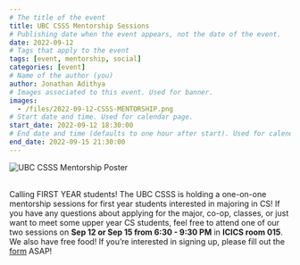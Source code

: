 ```yaml
---
# The title of the event
title: UBC CSSS Mentorship Sessions
# Publishing date when the event appears, not the date of the event.
date: 2022-09-12
# Tags that apply to the event
tags: [event, mentorship, social]
categories: [event]
# Name of the author (you)
author: Jonathan Adithya
# Images associated to this event. Used for banner.
images:
  - /files/2022-09-12-CSSS-MENTORSHIP.png
# Start date and time. Used for calendar page.
start_date: 2022-09-12 18:30:00
# End date and time (defaults to one hour after start). Used for calendar page.
end_date: 2022-09-15 21:30:00
---
```


<div class="container">
  <div class="row justify-content-center">
    <div class="col-md-8">
      <img src="/files/2022-09-12-CSSS-MENTORSHIP.png" alt="UBC CSSS Mentorship Poster">
    </div>
  </div>
</div>

<br/>

Calling FIRST YEAR students! The UBC CSSS is holding a one-on-one mentorship sessions for first year students interested in majoring in CS! If you have any questions about applying for the major, co-op, classes, or just want to meet some upper year CS students, feel free to attend one of our two sessions on **Sep 12 or Sep 15 from 6:30 - 9:30 PM** in **ICICS room 015**. We also have free food! If you’re interested in signing up, please fill out the <a href="https://forms.gle/rsPsPDrU88oQCo7G8">form</a> ASAP!
